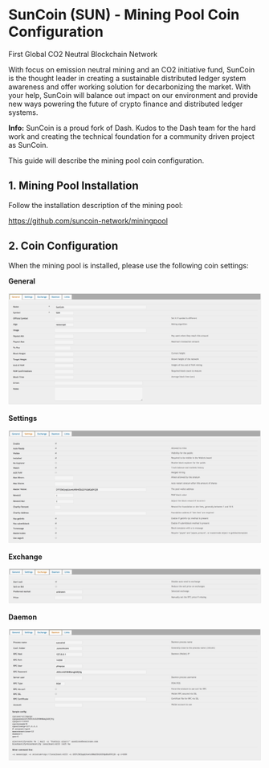 # SunCoin (SUN) - Mining Pool Coin Configuration

First Global CO2 Neutral Blockchain Network

With focus on emission neutral mining and an CO2 initiative fund, SunCoin is the thought leader in creating a sustainable distributed ledger system awareness and offer working solution for decarbonizing the market. With your help, SunCoin will balance out impact on our environment and provide new ways powering the future of crypto finance and distributed ledger systems.

**Info:** SunCoin is a proud fork of Dash. Kudos to the Dash team for the hard work and creating the technical foundation for a community driven project as SunCoin.

This guide will describe the mining pool coin configuration.

## 1. Mining Pool Installation

Follow the installation description of the mining pool:

https://github.com/suncoin-network/miningpool

## 2. Coin Configuration

When the mining pool is installed, please use the following coin settings:

**General**

![General](res/1-SunCoin-Pool-General.jpg?raw=true "General")

**Settings**

![Settings](res/2-SunCoin-Pool-Settings.jpg?raw=true "Settings")

**Exchange**

![Exchange](res/3-SunCoin-Pool-Exchange.jpg?raw=true "Exchange")

**Daemon**

![Daemon](res/4-SunCoin-Pool-Daemon.jpg?raw=true "Daemon")
